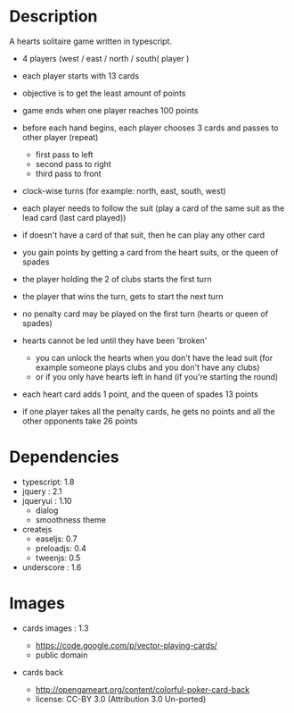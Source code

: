 Description
===========

A hearts solitaire game written in typescript.


- 4 players (west / east / north / south( player )

- each player starts with 13 cards
- objective is to get the least amount of points
- game ends when one player reaches 100 points

- before each hand begins, each player chooses 3 cards and passes to other player (repeat)
    - first pass to left
    - second pass to right
    - third pass to front
- clock-wise turns (for example: north, east, south, west)

- each player needs to follow the suit (play a card of the same suit as the lead card (last card played))
- if doesn't have a card of that suit, then he can play any other card
- you gain points by getting a card from the heart suits, or the queen of spades
- the player holding the 2 of clubs starts the first turn
- the player that wins the turn, gets to start the next turn
- no penalty card may be played on the first turn (hearts or queen of spades)
- hearts cannot be led until they have been 'broken'
    - you can unlock the hearts when you don't have the lead suit (for example someone plays clubs and you don't have any clubs)
    - or if you only have hearts left in hand (if you're starting the round)
- each heart card adds 1 point, and the queen of spades 13 points
- if one player takes all the penalty cards, he gets no points and all the other opponents take 26 points


Dependencies
============

- typescript: 1.8
- jquery : 2.1
- jqueryui : 1.10
    - dialog
    - smoothness theme
- createjs
    - easeljs: 0.7
    - preloadjs: 0.4
    - tweenjs: 0.5
- underscore : 1.6


Images
======

- cards images : 1.3
    - https://code.google.com/p/vector-playing-cards/
    - public domain

- cards back
    - http://opengameart.org/content/colorful-poker-card-back
    - license: CC-BY 3.0 (Attribution 3.0 Un-ported)